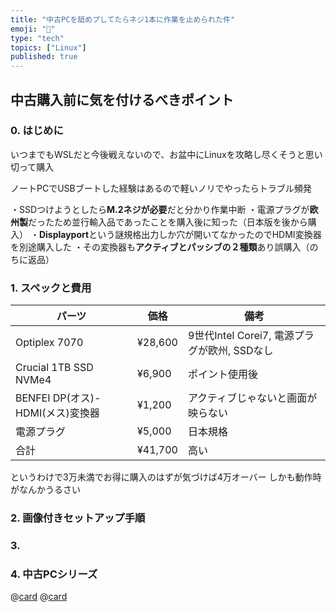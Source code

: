 ```yaml
---
title: "中古PCを舐めプしてたらネジ1本に作業を止められた件"
emoji: "🔩"
type: "tech"
topics: ["Linux"]
published: true
---
```


## 中古購入前に気を付けるべきポイント

### 0. はじめに

いつまでもWSLだと今後戦えないので、お盆中にLinuxを攻略し尽くそうと思い切って購入

ノートPCでUSBブートした経験はあるので軽いノリでやったらトラブル頻発

・SSDつけようとしたら**M.2ネジが必要**だと分かり作業中断
・電源プラグが**欧州製**だったため並行輸入品であったことを購入後に知った（日本版を後から購入）
・**Displayport**という謎規格出力しか穴が開いてなかったのでHDMI変換器を別途購入した
・その変換器も**アクティブとパッシブの２種類**あり誤購入（のちに返品）

### 1. スペックと費用

|パーツ|価格|備考|
|---|---|---|
|Optiplex 7070|¥28,600|9世代Intel Corei7, 電源プラグが欧州, SSDなし|
|Crucial 1TB SSD NVMe4|¥6,900|ポイント使用後|
|BENFEI DP(オス)-HDMI(メス)変換器|¥1,200|アクティブじゃないと画面が映らない|
|電源プラグ|¥5,000|日本規格|
|合計|¥41,700|高い|

というわけで3万未満でお得に購入のはずが気づけば4万オーバー
しかも動作時がなんかうるさい

### 2. 画像付きセットアップ手順

### 3.

### 4. 中古PCシリーズ
@[card](https://zenn.dev/nickelth/articles/optiplexsetup02mint)
@[card](https://zenn.dev/nickelth/articles/optiplexsetup03rmhdd)